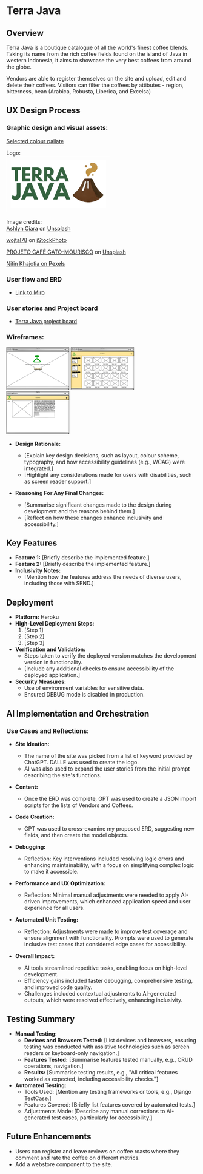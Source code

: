 # Terra Java

## Overview
Terra Java is a boutique catalogue of all the world's finest coffee blends. Taking its name from the rich coffee fields found on the island of Java in western Indonesia, it aims to showcase the very best coffees from around the globe.

Vendors are able to register themselves on the site and upload, edit and delete their coffees.
Visitors can filter the coffees by attibutes - region, bitterness, bean (Arabica, Robusta, Liberica, and Excelsa)


## UX Design Process

### Graphic design and visual assets:
[Selected colour pallate](https://coolors.co/4f3221-34623f-ffee7d-c1b098-ffffff)

Logo:<br>
<img src="static/images/tj-logo.png" style="border: 1px solid white; padding: 10px; width: 50%"></img>

Image credits:<br>
[Ashlyn Ciara](https://unsplash.com/@ashlynciara?utm_content=creditCopyText&utm_medium=referral&utm_source=unsplash) on [Unsplash](https://unsplash.com/photos/a-man-in-a-hat-picking-berries-from-a-bush-4rbWwrtMQ1c?utm_content=creditCopyText&utm_medium=referral&utm_source=unsplash)

[wojtal78](https://www.istockphoto.com/portfolio/wojtal78?mediatype=photography) on [iStockPhoto](https://www.istockphoto.com/photo/coffee-bag-gm509212479-45793256?searchscope=image%2Cfilm)

[PROJETO CAFÉ GATO-MOURISCO](https://unsplash.com/@projetocafegatomourisco?utm_content=creditCopyText&utm_medium=referral&utm_source=unsplash) on [Unsplash](https://unsplash.com/photos/a-lush-green-hillside-covered-in-lots-of-trees-zOVRgigQMQA?utm_content=creditCopyText&utm_medium=referral&utm_source=unsplash)

[Nitin Khajotia on Pexels](https://www.pexels.com/video/a-view-of-a-lush-green-valley-with-mountains-in-the-background-19669269/)

### User flow and ERD
  - [Link to Miro](https://miro.com/app/board/uXjVLuC7tmQ=/?share_link_id=877125417995)

### User stories and Project board
  - [Terra Java project board](https://github.com/users/alexaspinalldev/projects/10)

### Wireframes:
<img src="static/images/README/Landing.png" style="width: 33%"></img>
<img src="static/images/README/Catalogue.png" style="width: 33%"></img>
<img src="static/images/README/CoffeeDetail.png" style="width: 33%"></img>
    
- **Design Rationale:**
  - [Explain key design decisions, such as layout, colour scheme, typography, and how accessibility guidelines (e.g., WCAG) were integrated.]
  - [Highlight any considerations made for users with disabilities, such as screen reader support.]
 
- **Reasoning For Any Final Changes:**
  - [Summarise significant changes made to the design during development and the reasons behind them.]
  - [Reflect on how these changes enhance inclusivity and accessibility.]

## Key Features
- **Feature 1:** [Briefly describe the implemented feature.]
- **Feature 2:** [Briefly describe the implemented feature.]
- **Inclusivity Notes:** 
  - [Mention how the features address the needs of diverse users, including those with SEND.]

## Deployment
- **Platform:** Heroku
- **High-Level Deployment Steps:** 
  1. [Step 1]
  2. [Step 2]
  3. [Step 3]
- **Verification and Validation:**
  - Steps taken to verify the deployed version matches the development version in functionality.
  - [Include any additional checks to ensure accessibility of the deployed application.]
- **Security Measures:**
  - Use of environment variables for sensitive data.
  - Ensured DEBUG mode is disabled in production.

## AI Implementation and Orchestration

### Use Cases and Reflections:
  - **Site Ideation:**
    - The name of the site was picked from a list of keyword provided by ChatGPT. DALLE was used to create the logo.
    - AI was also used to expand the user stories from the initial prompt describing the site's functions.
       
  - **Content:** 
    - Once the ERD was complete, GPT was used to create a JSON import scripts for the lists of Vendors and Coffees.

  - **Code Creation:** 
    - GPT was used to cross-examine my proposed ERD, suggesting new fields, and then create the model objects.

  - **Debugging:** 
    - Reflection: Key interventions included resolving logic errors and enhancing maintainability, with a focus on simplifying complex logic to make it accessible.

  - **Performance and UX Optimization:** 
    - Reflection: Minimal manual adjustments were needed to apply AI-driven improvements, which enhanced application speed and user experience for all users.

  - **Automated Unit Testing:**
    - Reflection: Adjustments were made to improve test coverage and ensure alignment with functionality. Prompts were used to generate inclusive test cases that considered edge cases for accessibility.

- **Overall Impact:**
  - AI tools streamlined repetitive tasks, enabling focus on high-level development.
  - Efficiency gains included faster debugging, comprehensive testing, and improved code quality.
  - Challenges included contextual adjustments to AI-generated outputs, which were resolved effectively, enhancing inclusivity.

## Testing Summary
- **Manual Testing:**
  - **Devices and Browsers Tested:** [List devices and browsers, ensuring testing was conducted with assistive technologies such as screen readers or keyboard-only navigation.]
  - **Features Tested:** [Summarise features tested manually, e.g., CRUD operations, navigation.]
  - **Results:** [Summarise testing results, e.g., "All critical features worked as expected, including accessibility checks."]
- **Automated Testing:**
  - Tools Used: [Mention any testing frameworks or tools, e.g., Django TestCase.]
  - Features Covered: [Briefly list features covered by automated tests.]
  - Adjustments Made: [Describe any manual corrections to AI-generated test cases, particularly for accessibility.]

## Future Enhancements
- Users can register and leave reviews on coffee roasts where they comment and rate the coffee on different metrics.
- Add a webstore component to the site.

